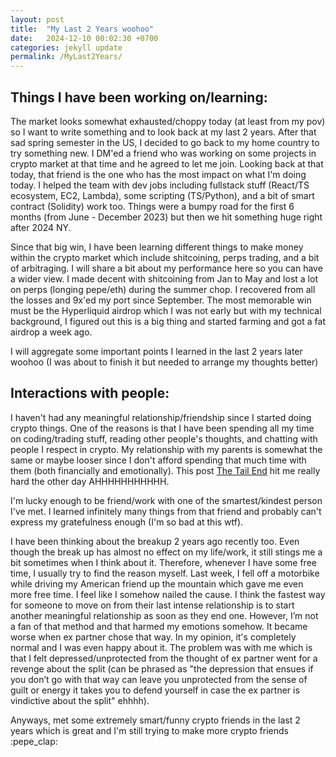 ```yaml
---
layout: post
title:  "My Last 2 Years woohoo"
date:   2024-12-10 00:02:30 +0700
categories: jekyll update
permalink: /MyLast2Years/
---
```

## Things I have been working on/learning:

The market looks somewhat exhausted/choppy today (at least from my pov) so I want to write something and to look back at my last 2 years. After that sad spring semester in the US, I decided to go back to my home country to try something new. I DM'ed a friend who was working on some projects in crypto market at that time and he agreed to let me join. Looking back at that today, that friend is the one who has the most impact on what I'm doing today. I helped the team with dev jobs including fullstack stuff (React/TS ecosystem, EC2, Lambda), some scripting (TS/Python), and a bit of smart contract (Solidity) work too. Things were a bumpy road for the first 6 months (from June - December 2023) but then we hit something huge right after 2024 NY.


Since that big win, I have been learning different things to make money within the crypto market which include shitcoining, perps trading, and a bit of arbitraging. I will share a bit about my performance here so you can have a wider view. I made decent with shitcoining from Jan to May and lost a lot on perps (longing pepe/eth) during the summer chop. I recovered from all the losses and 9x'ed my port since September. The most memorable win must be the Hyperliquid airdrop which I was not early but with my technical background, I figured out this is a big thing and started farming and got a fat airdrop a week ago.


I will aggregate some important points I learned in the last 2 years later woohoo (I was about to finish it but needed to arrange my thoughts better)

## Interactions with people:

I haven't had any meaningful relationship/friendship since I started doing crypto things. One of the reasons is that I have been spending all my time on coding/trading stuff, reading other people's thoughts, and chatting with people I respect in crypto. My relationship with my parents is somewhat the same or maybe looser since I don't afford spending that much time with them (both financially and emotionally). This post [The Tail End](https://waitbutwhy.com/2015/12/the-tail-end.html) hit me really hard the other day AHHHHHHHHHHH. 


I'm lucky enough to be friend/work with one of the smartest/kindest person I've met. I learned infinitely many things from that friend and probably can't express my gratefulness enough (I'm so bad at this wtf).


I have been thinking about the breakup 2 years ago recently too. Even though the break up has almost no effect on my life/work, it still stings me a bit sometimes when I think about it. Therefore, whenever I have some free time, I usually try to find the reason myself. Last week, I fell off a motorbike while driving my American friend up the mountain which gave me even more free time. I feel like I somehow nailed the cause. I think the fastest way for someone to move on from their last intense relationship is to start another meaningful relationship as soon as they end one. However, I’m not a fan of that method and that harmed my emotions somehow. It became worse when ex partner chose that way. In my opinion, it's completely normal and I was even happy about it. The problem was with me which is that I felt depressed/unprotected from the thought of ex partner went for a revenge about the split (can be phrased as "the depression that ensues if you don’t go with that way can leave you unprotected from the sense of guilt or energy it takes you to defend yourself in case the ex partner is vindictive about the split" ehhhh).


Anyways, met some extremely smart/funny crypto friends in the last 2 years which is great and I'm still trying to make more crypto friends :pepe_clap:


